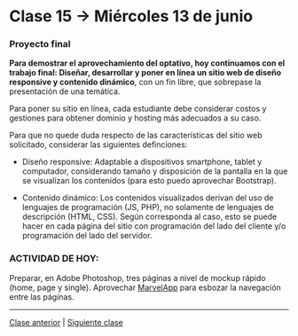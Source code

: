 # Clase 15 → Miércoles 13 de junio

### Proyecto final

**Para demostrar el aprovechamiento del optativo, hoy continuamos con el trabajo final: Diseñar, desarrollar y poner en línea un sitio web de diseño responsive y contenido dinámico**, con un fin libre, que sobrepase la presentación de una temática. 

Para poner su sitio en línea, cada estudiante debe considerar costos y gestiones para obtener dominio y hosting más adecuados a su caso.

Para que no quede duda respecto de las características del sitio web solicitado, considerar las siguientes definciones: 

- Diseño responsive: Adaptable a dispositivos smartphone, tablet y computador, considerando tamaño y disposición de la pantalla en la que se visualizan los contenidos (para esto puedo aprovechar Bootstrap).

- Contenido dinámico: Los contenidos visualizados derivan del uso de lenguajes de programación (JS, PHP), no solamente de lenguajes de descripción (HTML, CSS). Según corresponda al caso, esto se puede hacer en cada página del sitio con programación del lado del cliente y/o programación del lado del servidor.

### ACTIVIDAD DE HOY:

Preparar, en Adobe Photoshop, tres páginas a nivel de mockup rápido (home, page y single). Aprovechar [MarvelApp](https://marvelapp.com/) para esbozar la navegación entre las páginas.

- - - - - - - - 

[Clase anterior](https://github.com/profesorfaco/dno037-2018-14) | [Siguiente clase](https://github.com/profesorfaco/dno037-2018-16)
